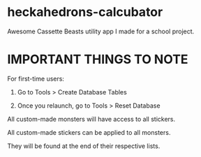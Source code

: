 # heckahedrons-calcubator
Awesome Cassette Beasts utility app I made for a school project.

# IMPORTANT THINGS TO NOTE
For first-time users:

1) Go to Tools > Create Database Tables

2) Once you relaunch, go to Tools > Reset Database

All custom-made monsters will have access to all stickers.

All custom-made stickers can be applied to all monsters.

They will be found at the end of their respective lists.
